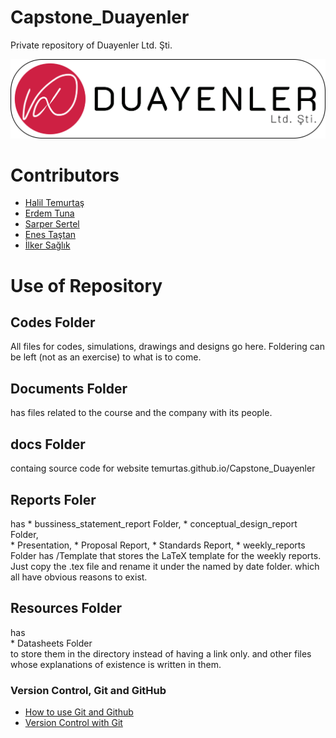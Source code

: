 ﻿# Capstone_Duayenler
Private repository of Duayenler Ltd. Şti.

![Alt text](Documents/logos/logo3-with-stroke.png?raw=true "Title")

# Contributors
* [Halil Temurtaş](https://github.com/temurtas)
* [Erdem Tuna](https://github.com/erdemtuna)
* [Sarper Sertel](https://github.com/Kriyusxxx)
* [Enes Taştan](https://github.com/enestastan)
* [İlker Sağlık](https://github.com/isaglik)

# Use of Repository

## Codes Folder
All files for codes, simulations, drawings and designs go here. 
Foldering can be left (not as an exercise) to what is to come.

## Documents Folder
has files related to the course and the company with its people.

## docs Folder
containg source code for website
	temurtas.github.io/Capstone_Duayenler


## Reports Foler
has
	* bussiness_statement_report Folder,
	* conceptual_design_report Folder,	
	* Presentation,
	* Proposal Report,
	* Standards Report,
	* weekly_reports Folder
		has /Template that stores the LaTeX template for the weekly reports.
		Just copy the .tex file and rename it under the named by date folder.
which all have obvious reasons to exist.

## Resources Folder
has 	
	* Datasheets Folder 	
		to store them in the directory instead of having a link only.
and other files whose explanations of existence is written in them.



### Version Control, Git and GitHub
* [How to use Git and Github](https://www.udacity.com/course/how-to-use-git-and-github--ud775)
* [Version Control with Git](https://www.udacity.com/course/version-control-with-git--ud123)
